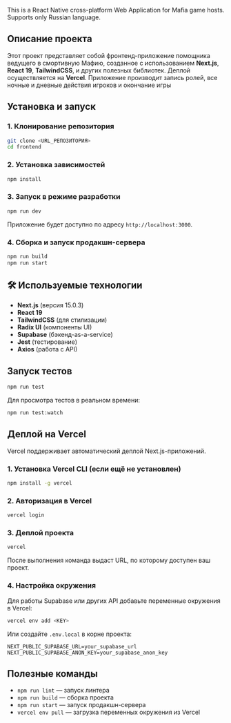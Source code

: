 This is a React Native cross-platform Web Application for Mafia game hosts. Supports only Russian language.



## Описание проекта
Этот проект представляет собой фронтенд-приложение помощника ведущего в смортивную Мафию, созданное с использованием **Next.js**, **React 19**, **TailwindCSS**, и других полезных библиотек. Деплой осуществляется на **Vercel**.
Приложение производит запись ролей, все ночные и дневные действия игроков и окончание игры

##  Установка и запуск

### 1. Клонирование репозитория
```sh
git clone <URL_РЕПОЗИТОРИЯ>
cd frontend
```

### 2. Установка зависимостей
```sh
npm install
```

### 3. Запуск в режиме разработки
```sh
npm run dev
```
Приложение будет доступно по адресу `http://localhost:3000`.

### 4. Сборка и запуск продакшн-сервера
```sh
npm run build
npm run start
```

## 🛠 Используемые технологии
- **Next.js** (версия 15.0.3)
- **React 19**
- **TailwindCSS** (для стилизации)
- **Radix UI** (компоненты UI)
- **Supabase** (бэкенд-as-a-service)
- **Jest** (тестирование)
- **Axios** (работа с API)

## Запуск тестов
```sh
npm run test
```
Для просмотра тестов в реальном времени:
```sh
npm run test:watch
```

## Деплой на Vercel
Vercel поддерживает автоматический деплой Next.js-приложений.

### 1. Установка Vercel CLI (если ещё не установлен)
```sh
npm install -g vercel
```

### 2. Авторизация в Vercel
```sh
vercel login
```

### 3. Деплой проекта
```sh
vercel
```
После выполнения команда выдаст URL, по которому доступен ваш проект.

### 4. Настройка окружения
Для работы Supabase или других API добавьте переменные окружения в Vercel:
```sh
vercel env add <KEY>
```
Или создайте `.env.local` в корне проекта:
```
NEXT_PUBLIC_SUPABASE_URL=your_supabase_url
NEXT_PUBLIC_SUPABASE_ANON_KEY=your_supabase_anon_key
```

##  Полезные команды
- `npm run lint` — запуск линтера
- `npm run build` — сборка проекта
- `npm run start` — запуск продакшн-сервера
- `vercel env pull` — загрузка переменных окружения из Vercel


